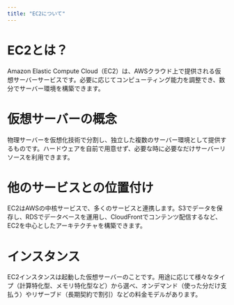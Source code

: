 ```yaml
---
title: "EC2について"
---
```



# EC2とは？
Amazon Elastic Compute Cloud（EC2）は、AWSクラウド上で提供される仮想サーバーサービスです。必要に応じてコンピューティング能力を調整でき、数分でサーバー環境を構築できます。

# 仮想サーバーの概念
物理サーバーを仮想化技術で分割し、独立した複数のサーバー環境として提供するものです。ハードウェアを自前で用意せず、必要な時に必要なだけサーバーリソースを利用できます。


# 他のサービスとの位置付け
EC2はAWSの中核サービスで、多くのサービスと連携します。S3でデータを保存し、RDSでデータベースを運用し、CloudFrontでコンテンツ配信するなど、EC2を中心としたアーキテクチャを構築できます。

# インスタンス
EC2インスタンスは起動した仮想サーバーのことです。用途に応じて様々なタイプ（計算特化型、メモリ特化型など）から選べ、オンデマンド（使った分だけ支払う）やリザーブド（長期契約で割引）などの料金モデルがあります。